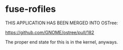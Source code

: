 fuse-rofiles
============

THIS APPLICATION HAS BEEN MERGED INTO OSTree:

https://github.com/GNOME/ostree/pull/182

The proper end state for this is in the kernel, anyways.
